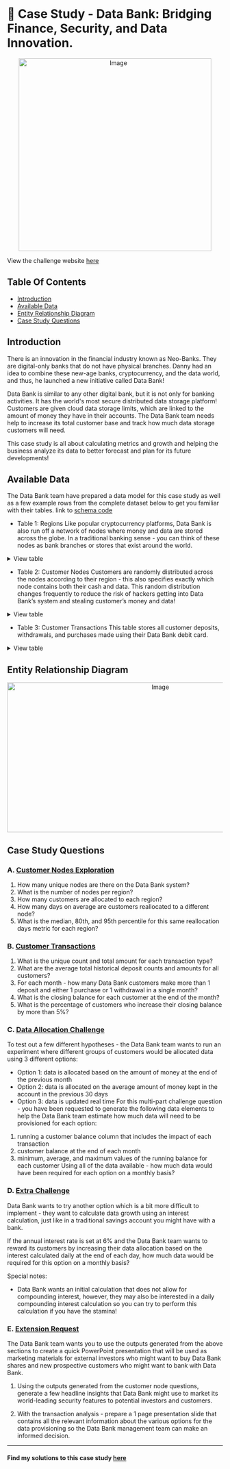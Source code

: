 # 🏦 Case Study - Data Bank: Bridging Finance, Security, and Data Innovation. 
<p align="center">
<img src="https://github.com/Favourewoh/SQL-Projects/assets/124405367/934aab61-a55d-4b6d-ab81-4a3572813626" alt="Image" width="450" height="450">

View the challenge website [here](https://8weeksqlchallenge.com/case-study-4/)

## Table Of Contents  
  - [Introduction](#introduction)
 - [Available Data](#available-data) 
- [Entity Relationship Diagram](#entity-relationship-diagram)  
- [Case Study Questions](#case-study-questions)  

## Introduction
There is an innovation in the financial industry known as Neo-Banks. They are digital-only banks that do not have physical branches. Danny had an idea to combine these new-age banks, cryptocurrency, and the data world, and thus, he launched a new initiative called Data Bank!

Data Bank is similar to any other digital bank, but it is not only for banking activities. It has the world's most secure distributed data storage platform! Customers are given cloud data storage limits, which are linked to the amount of money they have in their accounts. The Data Bank team needs help to increase its total customer base and track how much data storage customers will need.

This case study is all about calculating metrics and growth and helping the business analyze its data to better forecast and plan for its future developments!



## Available Data
The Data Bank team have prepared a data model for this case study as well as a few example rows from the complete dataset below to get you familiar with their tables.
link to [schema code](https://github.com/Favourewoh/SQL-Projects/blob/631c92c3d62495eca960a3cc13b70212d15a3719/Case%20Study%20-%20Data%20Bank/Schema.SQL)

- Table 1: Regions
Like popular cryptocurrency platforms, Data Bank is also run off a network of nodes where money and data are stored across the globe. In a traditional banking sense - you can think of these nodes as bank branches or stores that exist around the world. 

<details>
<summary>
View table
</summary>

  This ```regions``` table contains the ```region_id``` and their respective ```region_name``` values


| "region_id" | "region_name" |
|-------------|---------------|
| 1           | "Australia"   |
| 2           | "America"     |
| 3           | "Africa"      |
| 4           | "Asia"        |
| 5           | "Europe"      |
</details>


- Table 2: Customer Nodes
Customers are randomly distributed across the nodes according to their region - this also specifies exactly which node contains both their cash and data. This random distribution changes frequently to reduce the risk of hackers getting into Data Bank’s system and stealing customer’s money and data!

<details>
<summary>
View table
</summary>

Below is a sample of the top 10 rows of the ```data_bank.customer_nodes```

| "customer_id" | "region_id" | "node_id" | "start_date" | "end_date"   |
|---------------|-------------|-----------|--------------|--------------|
| 1             | 3           | 4         | "2020-01-02" | "2020-01-03" |
| 2             | 3           | 5         | "2020-01-03" | "2020-01-17" |
| 3             | 5           | 4         | "2020-01-27" | "2020-02-18" |
| 4             | 5           | 4         | "2020-01-07" | "2020-01-19" |
| 5             | 3           | 3         | "2020-01-15" | "2020-01-23" |
| 6             | 1           | 1         | "2020-01-11" | "2020-02-06" |
| 7             | 2           | 5         | "2020-01-20" | "2020-02-04" |
| 8             | 1           | 2         | "2020-01-15" | "2020-01-28" |
| 9             | 4           | 5         | "2020-01-21" | "2020-01-25" |
| 10            | 3           | 4         | "2020-01-13" | "2020-01-14" |
</details>


- Table 3: Customer Transactions
This table stores all customer deposits, withdrawals, and purchases made using their Data Bank debit card.


<details>
<summary>
View table
</summary>

Below is a sample of the top 10 rows of the ```data_bank.customer_Transactions```

| "customer_id" | "txn_date"   | "txn_type" | "txn_amount" |
|---------------|--------------|------------|--------------|
| 429           | "2020-01-21" | "deposit"  | 82           |
| 155           | "2020-01-10" | "deposit"  | 712          |
| 398           | "2020-01-01" | "deposit"  | 196          |
| 255           | "2020-01-14" | "deposit"  | 563          |
| 185           | "2020-01-29" | "deposit"  | 626          |
| 309           | "2020-01-13" | "deposit"  | 995          |
| 312           | "2020-01-20" | "deposit"  | 485          |
| 376           | "2020-01-03" | "deposit"  | 706          |
| 188           | "2020-01-13" | "deposit"  | 601          |
| 138           | "2020-01-11" | "deposit"  | 520          |
</details>

## Entity Relationship Diagram
<p align="center">
<img src="https://github.com/Favourewoh/SQL-Projects/assets/124405367/9087d198-26ee-4441-8506-f48811b2584f" alt="Image" width="700" height="350">


## Case Study Questions
### A. [Customer Nodes Exploration](https://github.com/Favourewoh/SQL-Projects/blob/b47dd51f10c3681703355cf3ec6f810ead379c7b/Case%20Study%20-%20Data%20Bank/Section%20A%20-%20Exploring%20Customer%20Nodes.md)
1. How many unique nodes are there on the Data Bank system?
2. What is the number of nodes per region?
3. How many customers are allocated to each region?
4. How many days on average are customers reallocated to a different node?
5. What is the median, 80th, and 95th percentile for this same reallocation days metric for each region?

### B. [Customer Transactions](https://github.com/Favourewoh/SQL-Projects/blob/b47dd51f10c3681703355cf3ec6f810ead379c7b/Case%20Study%20-%20Data%20Bank/Section%20B%20-%20Exploring%20Customer%20Transactions.md)
1. What is the unique count and total amount for each transaction type?
2. What are the average total historical deposit counts and amounts for all customers?
3. For each month - how many Data Bank customers make more than 1 deposit and either 1 purchase or 1 withdrawal in a single month?
4. What is the closing balance for each customer at the end of the month?
5. What is the percentage of customers who increase their closing balance by more than 5%?

### C. [Data Allocation Challenge](https://github.com/Favourewoh/SQL-Projects/blob/b47dd51f10c3681703355cf3ec6f810ead379c7b/Case%20Study%20-%20Data%20Bank/Data%20Allocation%20Solution.md)
To test out a few different hypotheses - the Data Bank team wants to run an experiment where different groups of customers would be allocated data using 3 different options:

- Option 1: data is allocated based on the amount of money at the end of the previous month
- Option 2: data is allocated on the average amount of money kept in the account in the previous 30 days
- Option 3: data is updated real time
For this multi-part challenge question - you have been requested to generate the following data elements to help the Data Bank team estimate how much data will need to be provisioned for each option:

1. running a customer balance column that includes the impact of each transaction
2. customer balance at the end of each month
3. minimum, average, and maximum values of the running balance for each customer
Using all of the data available - how much data would have been required for each option on a monthly basis?


### D. [Extra Challenge](https://github.com/Favourewoh/SQL-Projects/blob/b47dd51f10c3681703355cf3ec6f810ead379c7b/Case%20Study%20-%20Data%20Bank/Extra%20Challenge%20Solution.md)
Data Bank wants to try another option which is a bit more difficult to implement - they want to calculate data growth using an interest calculation, just like in a traditional savings account you might have with a bank.

If the annual interest rate is set at 6% and the Data Bank team wants to reward its customers by increasing their data allocation based on the interest calculated daily at the end of each day, how much data would be required for this option on a monthly basis?

Special notes:

- Data Bank wants an initial calculation that does not allow for compounding interest, however, they may also be interested in a daily compounding interest calculation so you can try to perform this calculation if you have the stamina!


### E. [Extension Request](https://github.com/Favourewoh/SQL-Projects/blob/b47dd51f10c3681703355cf3ec6f810ead379c7b/Case%20Study%20-%20Data%20Bank/Extension%20Request.md)
The Data Bank team wants you to use the outputs generated from the above sections to create a quick PowerPoint presentation that will be used as marketing materials for external investors who might want to buy Data Bank shares and new prospective customers who might want to bank with Data Bank.

1. Using the outputs generated from the customer node questions, generate a few headline insights that Data Bank might use to market its world-leading security features to potential investors and customers.

2. With the transaction analysis - prepare a 1 page presentation slide that contains all the relevant information about the various options for the data provisioning so the Data Bank management team can make an informed decision.

***

#### Find my solutions to this case study [here](https://github.com/Favourewoh/SQL-Projects/blob/b47dd51f10c3681703355cf3ec6f810ead379c7b/Case%20Study%20-%20Data%20Bank/Section%20A%20-%20Exploring%20Customer%20Nodes.md)







